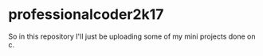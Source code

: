 # professionalcoder2k17
So in this repository I'll just be uploading some of my mini projects done on  c.

